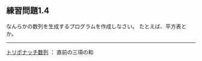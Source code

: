## 練習問題1.4

なんらかの数列を生成するプログラムを作成しなさい。
たとえば、平方表とか。

---

[トリボナッチ数列](https://oeis.org/A000073) ： 
直前の三項の和
